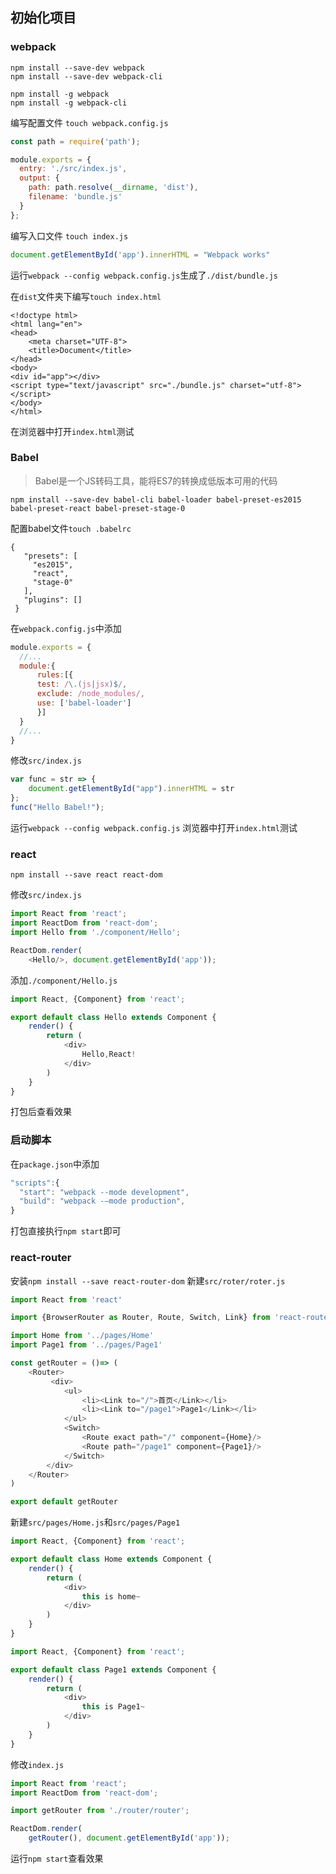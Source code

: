 ## 初始化项目

### webpack
```shell
npm install --save-dev webpack
npm install --save-dev webpack-cli

npm install -g webpack
npm install -g webpack-cli
```

编写配置文件 `touch webpack.config.js`
```js
const path = require('path');

module.exports = {
  entry: './src/index.js',
  output: {
    path: path.resolve(__dirname, 'dist'),
    filename: 'bundle.js'
  }
};
```
编写入口文件 `touch index.js`
```js
document.getElementById('app').innerHTML = "Webpack works"
```
运行`webpack --config webpack.config.js`生成了`./dist/bundle.js`

在`dist`文件夹下编写`touch index.html`
```
<!doctype html>
<html lang="en">
<head>
    <meta charset="UTF-8">
    <title>Document</title>
</head>
<body>
<div id="app"></div>
<script type="text/javascript" src="./bundle.js" charset="utf-8"></script>
</body>
</html>
```
在浏览器中打开`index.html`测试

### Babel
> Babel是一个JS转码工具，能将ES7的转换成低版本可用的代码

```
npm install --save-dev babel-cli babel-loader babel-preset-es2015 babel-preset-react babel-preset-stage-0
```

配置babel文件`touch .babelrc`
```
{
   "presets": [
     "es2015",
     "react",
     "stage-0"
   ],
   "plugins": []
 }
```
在`webpack.config.js`中添加
```js
module.exports = {
  //...
  module:{
      rules:[{
      test: /\.(js|jsx)$/,
      exclude: /node_modules/,
      use: ['babel-loader']
      }]
  }
  //...
}
```
修改`src/index.js`
```js
var func = str => {
    document.getElementById("app").innerHTML = str
};
func("Hello Babel!");
```
运行`webpack --config webpack.config.js`
浏览器中打开`index.html`测试


### react
`npm install --save react react-dom`

修改`src/index.js`
```js
import React from 'react';
import ReactDom from 'react-dom';
import Hello from './component/Hello';

ReactDom.render(
    <Hello/>, document.getElementById('app'));
```
添加`./component/Hello.js`
```js
import React, {Component} from 'react';

export default class Hello extends Component {
    render() {
        return (
            <div>
                Hello,React!
            </div>
        )
    }
}
```
打包后查看效果

### 启动脚本
在`package.json`中添加
```js
"scripts":{
  "start": "webpack --mode development",
  "build": "webpack -—mode production",
}
```
打包直接执行`npm start`即可

### react-router
安装`npm install --save react-router-dom`
新建`src/roter/roter.js`
```js
import React from 'react'

import {BrowserRouter as Router, Route, Switch, Link} from 'react-router-dom';

import Home from '../pages/Home'
import Page1 from '../pages/Page1'

const getRouter = ()=> (
    <Router>
         <div>
            <ul>
                <li><Link to="/">首页</Link></li>
                <li><Link to="/page1">Page1</Link></li>
            </ul>
            <Switch>
                <Route exact path="/" component={Home}/>
                <Route path="/page1" component={Page1}/>
            </Switch>
        </div>
    </Router>
)

export default getRouter
```
新建`src/pages/Home.js`和`src/pages/Page1`
```js
import React, {Component} from 'react';

export default class Home extends Component {
    render() {
        return (
            <div>
                this is home~
            </div>
        )
    }
}
```

```js
import React, {Component} from 'react';

export default class Page1 extends Component {
    render() {
        return (
            <div>
                this is Page1~
            </div>
        )
    }
}
```
修改`index.js`
```js
import React from 'react';
import ReactDom from 'react-dom';

import getRouter from './router/router';

ReactDom.render(
    getRouter(), document.getElementById('app'));
```
运行`npm start`查看效果